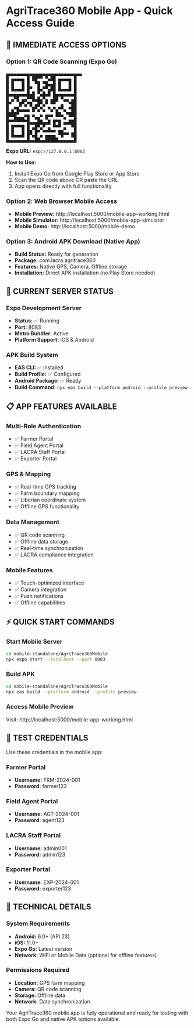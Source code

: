 # AgriTrace360 Mobile App - Quick Access Guide

## 📱 IMMEDIATE ACCESS OPTIONS

### Option 1: QR Code Scanning (Expo Go)
```
▄▄▄▄▄▄▄▄▄▄▄▄▄▄▄▄▄▄▄▄▄▄▄▄▄▄▄▄▄
█ ▄▄▄▄▄ █ ██▀▀ ▀▄██ ▄▄▄▄▄ █
█ █   █ █  ▀█ ▀█▄▄█ █   █ █
█ █▄▄▄█ █▀  █▄▀▀▄██ █▄▄▄█ █
█▄▄▄▄▄▄▄█▄█ ▀▄█▄█ █▄▄▄▄▄▄▄█
█ ▄▀█ ▄▄▀▀█▄█▄▀▄ ▄██ ▀▄▄ ▄█
█▀   █▀▄▀█ ▄█▀▄▀ ▀▀  ▄  ▀██
█ ▄▀█▄▄▄▄ █▀▄▀▄ ▀▄▀▄▀▀▄ ▀██
████▀  ▄▄ ▄  ▄ ▄▄▄ ██▄ ▀███
█▄▄████▄█  ▀█▄ ▀▄ ▄▄▄ ▀ ▄▄█
█ ▄▄▄▄▄ █▀▀██▀█▀▀ █▄█ ▀▀▀██
█ █   █ █▄▀█▄▀▄▄█▄▄ ▄▄▀   █
█ █▄▄▄█ █▀▄█ ▄ ▄▄▄▄ ▀█▀▀ ██
█▄▄▄▄▄▄▄█▄▄██▄▄█████▄▄▄▄▄▄█
```

**Expo URL:** `exp://127.0.0.1:8083`

**How to Use:**
1. Install Expo Go from Google Play Store or App Store
2. Scan the QR code above OR paste the URL
3. App opens directly with full functionality

### Option 2: Web Browser Mobile Access
- **Mobile Preview:** http://localhost:5000/mobile-app-working.html
- **Mobile Simulator:** http://localhost:5000/mobile-app-simulator
- **Mobile Demo:** http://localhost:5000/mobile-demo

### Option 3: Android APK Download (Native App)
- **Build Status:** Ready for generation
- **Package:** com.lacra.agritrace360
- **Features:** Native GPS, Camera, Offline storage
- **Installation:** Direct APK installation (no Play Store needed)

## 🚀 CURRENT SERVER STATUS

### Expo Development Server
- **Status:** ✅ Running
- **Port:** 8083
- **Metro Bundler:** Active
- **Platform Support:** iOS & Android

### APK Build System
- **EAS CLI:** ✅ Installed
- **Build Profile:** ✅ Configured
- **Android Package:** ✅ Ready
- **Build Command:** `npx eas build --platform android --profile preview`

## 📋 APP FEATURES AVAILABLE

### Multi-Role Authentication
- ✅ Farmer Portal
- ✅ Field Agent Portal  
- ✅ LACRA Staff Portal
- ✅ Exporter Portal

### GPS & Mapping
- ✅ Real-time GPS tracking
- ✅ Farm boundary mapping
- ✅ Liberian coordinate system
- ✅ Offline GPS functionality

### Data Management
- ✅ QR code scanning
- ✅ Offline data storage
- ✅ Real-time synchronization
- ✅ LACRA compliance integration

### Mobile Features
- ✅ Touch-optimized interface
- ✅ Camera integration
- ✅ Push notifications
- ✅ Offline capabilities

## ⚡ QUICK START COMMANDS

### Start Mobile Server
```bash
cd mobile-standalone/AgriTrace360Mobile
npx expo start --localhost --port 8083
```

### Build APK
```bash
cd mobile-standalone/AgriTrace360Mobile
npx eas build --platform android --profile preview
```

### Access Mobile Preview
Visit: http://localhost:5000/mobile-app-working.html

## 📱 TEST CREDENTIALS

Use these credentials in the mobile app:

### Farmer Portal
- **Username:** FRM-2024-001
- **Password:** farmer123

### Field Agent Portal  
- **Username:** AGT-2024-001
- **Password:** agent123

### LACRA Staff Portal
- **Username:** admin001
- **Password:** admin123

### Exporter Portal
- **Username:** EXP-2024-001
- **Password:** exporter123

## 🔧 TECHNICAL DETAILS

### System Requirements
- **Android:** 6.0+ (API 23)
- **iOS:** 11.0+
- **Expo Go:** Latest version
- **Network:** WiFi or Mobile Data (optional for offline features)

### Permissions Required
- **Location:** GPS farm mapping
- **Camera:** QR code scanning
- **Storage:** Offline data
- **Network:** Data synchronization

Your AgriTrace360 mobile app is fully operational and ready for testing with both Expo Go and native APK options available.